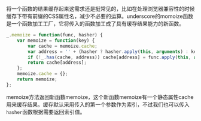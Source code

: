 将一个函数的结果缓存起来这需求还是挺常见的，比如在处理浏览器兼容性的时候缓存下带有前缀的CSS属性名，减少不必要的运算。underscore的momoize函数是一个函数加工工厂，它将传入的函数加工成了具有缓存结果能力的新函数。

```javascript
_.memoize = function(func, hasher) {
    var memoize = function(key) {
        var cache = memoize.cache;
        var address = '' + (hasher ? hasher.apply(this, arguments) : key);
        if (!_.has(cache, address)) cache[address] = func.apply(this, arguments);
        return cache[address];
    };
    memoize.cache = {};
    return memoize;
};
```

memoize方法返回新函数memoize，这个新函数memoize有一个静态属性cache用来缓存结果。缓存默认采用传入的第一个参数作为索引，不过我们也可以传入```hasher```函数根据需要返回索引值。